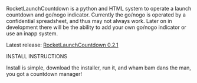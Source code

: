 RocketLaunchCountdown is a python and HTML system to operate a launch countdown and go/nogo indicator. Currently the go/nogo is operated by a confidential spreadsheet, and thus may not always work. Later on in development there will be the ability to add your own go/nogo indicator or use an inapp system.

Latest release: [RocketLaunchCountdown 0.2.1](https://github.com/HamsterSpaceNerd3000/RocketLaunchCountdown/releases/tag/Prealpha_021)

INSTALL INSTRUCTIONS

Install is simple, download the installer, run it, and wham bam dans the man, you got a countdown manager!